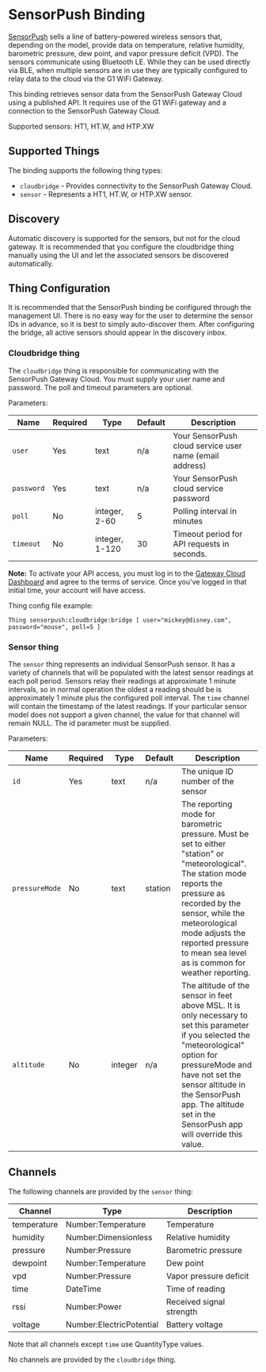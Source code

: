 # SensorPush Binding

[SensorPush](https://www.sensorpush.com/) sells a line of battery-powered wireless sensors that, depending on the model, provide data on temperature, relative humidity, barometric pressure, dew point, and vapor pressure deficit (VPD).
The sensors communicate using Bluetooth LE.
While they can be used directly via BLE, when multiple sensors are in use they are typically configured to relay data to the cloud via the G1 WiFi Gateway.

This binding retrieves sensor data from the SensorPush Gateway Cloud using a published API.
It requires use of the G1 WiFi gateway and a connection to the SensorPush Gateway Cloud.

Supported sensors: HT1, HT.W, and HTP.XW

## Supported Things

The binding supports the following thing types:

* `cloudbridge` - Provides connectivity to the SensorPush Gateway Cloud.
* `sensor` - Represents a HT1, HT.W, or HTP.XW sensor.

## Discovery

Automatic discovery is supported for the sensors, but not for the cloud gateway.
It is recommended that you configure the cloudbridge thing manually using the UI and let the associated sensors be discovered automatically.

## Thing Configuration

It is recommended that the SensorPush binding be configured through the management UI.
There is no easy way for the user to determine the sensor IDs in advance, so it is best to simply auto-discover them.
After configuring the bridge, all active sensors should appear in the discovery inbox.

### Cloudbridge thing

The `cloudbridge` thing is responsible for communicating with the SensorPush Gateway Cloud.
You must supply your user name and password.
The poll and timeout parameters are optional.

Parameters:

| Name         | Required | Type          | Default | Description              |
|--------------|----------|---------------|---------|--------------------------|
| `user`     | Yes      |text           | n/a | Your SensorPush cloud service user name (email address) |
| `password`| Yes      |text           | n/a | Your SensorPush cloud service password |
| `poll`     | No       |integer, 2-60  |  5  | Polling interval in minutes |
| `timeout` | No       |integer, 1-120 | 30  | Timeout period for API requests in seconds. |

**Note:** To activate your API access, you must log in to the [Gateway Cloud Dashboard](https://dashboard.sensorpush.com/) and agree to the terms of service.
Once you've logged in that initial time, your account will have access.

Thing config file example:

```
Thing sensorpush:cloudbridge:bridge [ user="mickey@disney.com", password="mouse", poll=5 ]
```

### Sensor thing

The `sensor` thing represents an individual SensorPush sensor.
It has a variety of channels that will be populated with the latest sensor readings at each poll period.
Sensors relay their readings at approximate 1 minute intervals, so in normal operation the oldest a reading should be is approximately 1 minute plus the configured poll interval.
The `time` channel will contain the timestamp of the latest readings.
If your particular sensor model does not support a given channel, the value for that channel will remain NULL.
The id parameter must be supplied.

Parameters:

| Name              | Required | Type          | Default | Description                        |
|-------------------|----------|---------------|---------|------------------------------------|
| `id`             | Yes      | text          | n/a     | The unique ID number of the sensor |
| `pressureMode`| No       | text          | station | The reporting mode for barometric pressure. Must be set to either "station" or "meteorological". The station mode reports the pressure as recorded by the sensor, while the meteorological mode adjusts the reported pressure to mean sea level as is common for weather reporting.|
| `altitude`     | No       | integer       | n/a     | The altitude of the sensor in feet above MSL. It is only necessary to set this parameter if you selected the "meteorological" option for pressureMode and have not set the sensor altitude in the SensorPush app. The altitude set in the SensorPush app will override this value.|

## Channels

The following channels are provided by the `sensor` thing:

| Channel     | Type                     | Description              |
|-------------|--------------------------|--------------------------|
| temperature | Number:Temperature       | Temperature              |
| humidity    | Number:Dimensionless     | Relative humidity        |
| pressure    | Number:Pressure          | Barometric pressure      |
| dewpoint    | Number:Temperature       | Dew point                |
| vpd         | Number:Pressure          | Vapor pressure deficit   |
| time        | DateTime                 | Time of reading          |
| rssi        | Number:Power             | Received signal strength |
| voltage     | Number:ElectricPotential | Battery voltage          |

Note that all channels except `time` use QuantityType values.

No channels are provided by the `cloudbridge` thing.
